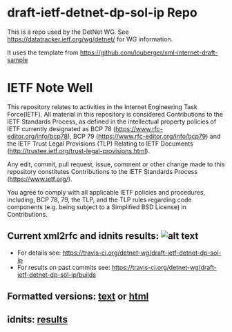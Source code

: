 # draft-ietf-detnet-dp-sol-ip Repo

This is a repo used by the DetNet WG.
See https://datatracker.ietf.org/wg/detnet/ for WG information.

It uses the template from https://github.com/louberger/xml-internet-draft-sample


# IETF Note Well
This repository relates to activities in the Internet Engineering Task
Force(IETF). All material in this repository is considered Contributions
to the IETF Standards Process, as defined in the intellectual property
policies of IETF currently designated as BCP 78
(https://www.rfc-editor.org/info/bcp78), BCP 79
(https://www.rfc-editor.org/info/bcp79) and the IETF Trust Legal
Provisions (TLP) Relating to IETF Documents
(http://trustee.ietf.org/trust-legal-provisions.html).

Any edit, commit, pull request, issue, comment or other change made to this
repository constitutes Contributions to the IETF Standards Process
(https://www.ietf.org/).

You agree to comply with all applicable IETF policies and procedures,
including, BCP 78, 79, the TLP, and the TLP rules regarding code
components (e.g. being subject to a Simplified BSD License) in
Contributions.

## Current xml2rfc and idnits results: ![alt text](https://api.travis-ci.org/detnet-wg/draft-ietf-detnet-dp-sol-ip.svg?branch=master)
* For details see: https://travis-ci.org/detnet-wg/draft-ietf-detnet-dp-sol-ip
* For results on past commits see: https://travis-ci.org/detnet-wg/draft-ietf-detnet-dp-sol-ip/builds

## Formatted versions: [text](https://xml2rfc.tools.ietf.org/cgi-bin/xml2rfc.cgi?url=https://raw.githubusercontent.com/detnet-wg/draft-ietf-detnet-dp-sol-ip/master/draft-ietf-detnet-dp-sol-ip-01.xml) or  [html](https://xml2rfc.tools.ietf.org/cgi-bin/xml2rfc.cgi?url=https://raw.githubusercontent.com/detnet-wg/draft-ietf-detnet-dp-sol-ip/master/draft-ietf-detnet-dp-sol-ip-01.xml&modeAsFormat=html%2Fascii)

## idnits: [results](https://tools.ietf.org/idnits?url=https://xml2rfc.tools.ietf.org/cgi-bin/xml2rfc.cgi?url=https://raw.githubusercontent.com/detnet-wg/draft-ietf-detnet-dp-sol-ip/master/draft-ietf-detnet-dp-sol-ip-01.xml&modeAsFormat=html%2Fascii)
